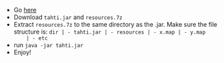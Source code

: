 * Go [here](https://github.com/micaminoff/tahtialgovertailu/releases)
* Download `tahti.jar` and `resources.7z`
* Extract `resources.7z` to the same directory as the .jar. Make sure the file structure is:
`dir
 | - tahti.jar
 | - resources
         | - x.map
         | - y.map
         | - etc`
* run `java -jar tahti.jar`
* Enjoy!
